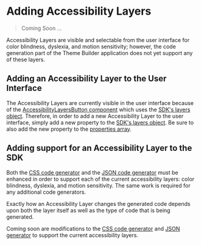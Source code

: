 # Adding Accessibility Layers

> Coming Soon ...

Accessibility Layers are visible and selectable from the user interface for color blindness, dyslexia, and motion sensitivity; however, the code generation part of the Theme Builder application does not yet support any of these layers.

## Adding an Accessibility Layer to the User Interface

The Accessibility Layers are currently visible in the user interface because of the [AccessibilityLayersButton component](https://github.com/finos/a11y-theme-builder/blob/main/code/src/ui/src/components/AccessibilityLayersButton.tsx#L1) which uses the [SDK's layers object](https://github.com/finos/a11y-theme-builder-sdk/blob/main/src/layers/layers.ts#L1).  Therefore, in order to add a new Accessibility Layer to the user interface, simply add a new property to the [SDK's layers object](https://github.com/finos/a11y-theme-builder-sdk/blob/main/src/layers/layers.ts#L1).  Be sure to also add the new property to the [properties  array](https://github.com/finos/a11y-theme-builder-sdk/blob/main/src/layers/layers.ts#L28).

## Adding support for an Accessibility Layer to the SDK

Both the [CSS code generator](https://github.com/finos/a11y-theme-builder-sdk/blob/main/src/code/cssGenerator.ts#L1) and the [JSON code generator](https://github.com/finos/a11y-theme-builder-sdk/blob/main/src/code/jsonGenerator.ts#L1) must be enhanced in order to support each of the current accessibility layers: color blindness, dyslexia, and motion sensitivity.  The same work is required for any additional code generators.

Exactly how an Accessibility Layer changes the generated code depends upon both the layer itself as well as the type of code that is being generated.

Coming soon are modifications to the [CSS code generator](https://github.com/finos/a11y-theme-builder-sdk/blob/main/src/code/cssGenerator.ts#L1) and [JSON generator](https://github.com/finos/a11y-theme-builder-sdk/blob/main/src/code/jsonGenerator.ts#L1) to support the current accessibility layers.